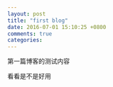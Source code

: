 ```yaml
---
layout: post
title: "first blog"
date: 2016-07-01 15:10:25 +0800
comments: true
categories: 
---
```

第一篇博客的测试内容


看看是不是好用